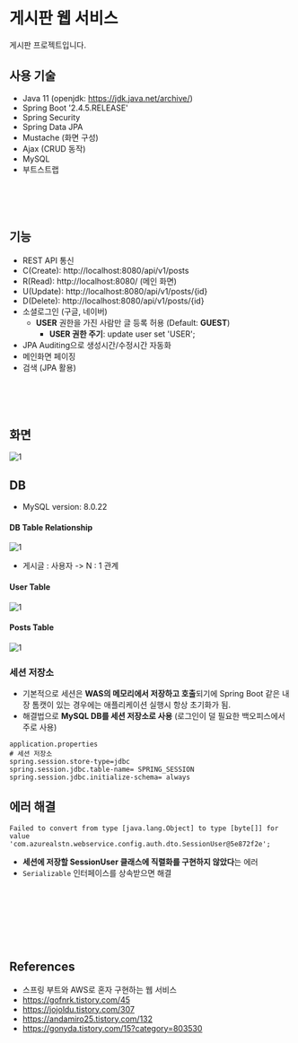 # 게시판 웹 서비스
게시판 프로젝트입니다.

## 사용 기술

- Java 11 (openjdk: https://jdk.java.net/archive/)
- Spring Boot '2.4.5.RELEASE'
- Spring Security
- Spring Data JPA
- Mustache (화면 구성)
- Ajax (CRUD 동작)
- MySQL
- 부트스트랩

<br/>
<br/>
<br/>

## 기능

- REST API 통신
- C(Create): http://localhost:8080/api/v1/posts
- R(Read): http://localhost:8080/ (메인 화면)
- U(Update): http://localhost:8080/api/v1/posts/{id}
- D(Delete): http://localhost:8080/api/v1/posts/{id}
- 소셜로그인 (구글, 네이버)
    - **USER** 권한을 가진 사람만 글 등록 허용 (Default: **GUEST**)
        - **USER 권한 주기**: update user set 'USER';
- JPA Auditing으로 생성시간/수정시간 자동화
- 메인화면 페이징
- 검색 (JPA 활용)

<br/>
<br/>
<br/>

## 화면

![1](https://user-images.githubusercontent.com/55525868/117652278-ef87d280-b1cd-11eb-8ee1-b912fbf8293e.PNG)

## DB

- MySQL version: 8.0.22

#### DB Table Relationship

![1](https://user-images.githubusercontent.com/55525868/117635388-b7c35f80-b1ba-11eb-8eec-f0ace1eb8605.PNG)

- 게시글 : 사용자 -> N : 1 관계

#### User Table

![1](https://user-images.githubusercontent.com/55525868/117634749-32d84600-b1ba-11eb-8a33-ab045420d491.PNG)

#### Posts Table

![1](https://user-images.githubusercontent.com/55525868/117635236-98c4cd80-b1ba-11eb-9482-4eb65faae764.PNG)

### 세션 저장소

- 기본적으로 세션은 **WAS의 메모리에서 저장하고 호출**되기에 Spring Boot 같은 내장 톰캣이 있는 경우에는 애플리케이션 실행시 항상 초기화가 됨.
- 해결법으로 **MySQL DB를 세션 저장소로 사용** (로그인이 덜 필요한 백오피스에서 주로 사용)

```
application.properties
# 세션 저장소
spring.session.store-type=jdbc
spring.session.jdbc.table-name= SPRING_SESSION
spring.session.jdbc.initialize-schema= always
```

## 에러 해결

```
Failed to convert from type [java.lang.Object] to type [byte[]] for value 'com.azurealstn.webservice.config.auth.dto.SessionUser@5e872f2e';
```

- **세션에 저장할 SessionUser 클래스에 직렬화를 구현하지 않았다**는 에러
- `Serializable` 인터페이스를 상속받으면 해결

<br/>
<br/>
<br/>
<br/>
<br/>
<br/>

## References

- 스프링 부트와 AWS로 혼자 구현하는 웹 서비스
- https://gofnrk.tistory.com/45
- https://jojoldu.tistory.com/307
- https://andamiro25.tistory.com/132
- https://gonyda.tistory.com/15?category=803530